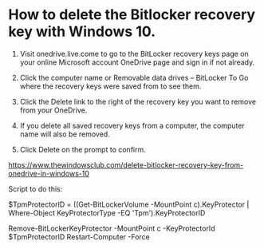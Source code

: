 # How to delete the Bitlocker recovery key with Windows 10.


1. Visit onedrive.live.come to go to the BitLocker recovery keys page on your online Microsoft account OneDrive page and sign in if not already.

2. Click the computer name or Removable data drives – BitLocker To Go where the recovery keys were saved from to see them.

3. Click the Delete link to the right of the recovery key you want to remove from your OneDrive.

4. If you delete all saved recovery keys from a computer, the computer name will also be removed.

5. Click Delete on the prompt to confirm.

https://www.thewindowsclub.com/delete-bitlocker-recovery-key-from-onedrive-in-windows-10


Script to do this:

$TpmProtectorID = ((Get-BitLockerVolume -MountPoint c).KeyProtector | Where-Object KeyProtectorType -EQ 'Tpm').KeyProtectorID

Remove-BitLockerKeyProtector -MountPoint c -KeyProtectorId $TpmProtectorID
Restart-Computer -Force
